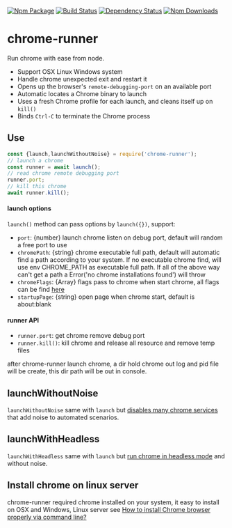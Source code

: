[![Npm Package](https://img.shields.io/npm/v/chrome-runner.svg?style=flat-square)](https://www.npmjs.com/package/chrome-runner)
[![Build Status](https://img.shields.io/travis/gwuhaolin/chrome-runner.svg?style=flat-square)](https://travis-ci.org/gwuhaolin/chrome-runner)
[![Dependency Status](https://david-dm.org/gwuhaolin/chrome-runner.svg?style=flat-square)](https://npmjs.org/package/chrome-runner)
[![Npm Downloads](http://img.shields.io/npm/dm/chrome-runner.svg?style=flat-square)](https://www.npmjs.com/package/chrome-runner)

# chrome-runner 
Run chrome with ease from node.

- Support OSX Linux Windows system
- Handle chrome unexpected exit and restart it
- Opens up the browser's `remote-debugging-port` on an available port
- Automatic locates a Chrome binary to launch
- Uses a fresh Chrome profile for each launch, and cleans itself up on `kill()`
- Binds `Ctrl-C` to terminate the Chrome process

## Use
```js
const {launch,launchWithoutNoise} = require('chrome-runner');
// launch a chrome
const runner = await launch();
// read chrome remote debugging port
runner.port;
// kill this chrome
await runner.kill();
```

#### launch options
`launch()` method can pass options by `launch({})`, support:
- `port`: {number} launch chrome listen on debug port, default will random a free port to use
- `chromePath`: {string} chrome executable full path, default will automatic find a path according to your system. If no executable chrome find, will use env CHROME_PATH as executable full path. If all of the above way can't get a path a Error('no chrome installations found') will throw
- `chromeFlags`: {Array<string>} flags pass to chrome when start chrome, all flags can be find [here](http://peter.sh/experiments/chromium-command-line-switches/)
- `startupPage`: {string} open page when chrome start, default is about:blank

#### runner API
- `runner.port`: get chrome remove debug port
- `runner.kill()`: kill chrome and release all resource and remove temp files

after chrome-runner launch chrome, a dir hold chrome out log and pid file will be create, this dir path will be out in console.

## launchWithoutNoise
`launchWithoutNoise` same with `launch` but [disables many chrome services](https://github.com/gwuhaolin/chrome-runner/blob/master/lib/flags.js) that add noise to automated scenarios.

## launchWithHeadless
`launchWithHeadless` same with `launch` but [run chrome in headless mode](https://developers.google.com/web/updates/2017/04/headless-chrome) and without noise.

## Install chrome on linux server
chrome-runner required chrome installed on your system, it easy to install on OSX and Windows, Linux server see [How to install Chrome browser properly via command line?](https://askubuntu.com/questions/79280/how-to-install-chrome-browser-properly-via-command-line)
